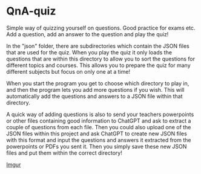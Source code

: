 # QnA-quiz

Simple way of quizzing yourself on questions. Good practice for exams etc. Add a question, add an answer to the question and play the quiz!

In the "json" folder, there are subdirectories which contain the JSON files that are used for the quiz. When you play the quiz it only loads the questions that are within this directory to allow you to sort the questions for different topics and courses. This allows you to prepare the quiz for many different subjects but focus on only one at a time!

When you start the program you get to choose which directory to play in, and then the program lets you add more questions if you wish. This will automatically add the questions and answers to a JSON file within that directory.

A quick way of adding questions is also to send your teachers powerpoints or other files containing good information to ChatGPT and ask to extract a couple of questions from each file. Then you could also upload one of the JSON files within this project and ask ChatGPT to create new JSON files with this format and input the questions and answers it extracted from the powerpoints or PDFs you sent it. Then you simply save these new JSON files and put them within the correct directory!

[Imgur](https://i.imgur.com/9bxiViw.png)
